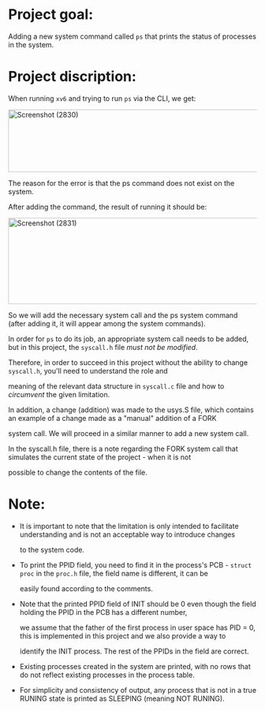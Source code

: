 # Project goal:

Adding a new system command called `ps` that prints the status of processes in the system.

# Project discription: 

When running `xv6` and trying to run `ps` via the CLI, we get:

<img width="632" height="127" alt="Screenshot (2830)" src="https://github.com/user-attachments/assets/2edda2df-24ab-41a8-97d8-35105576983d" />

The reason for the error is that the ps command does not exist on the system.

After adding the command, the result of running it should be:

<img width="628" height="175" alt="Screenshot (2831)" src="https://github.com/user-attachments/assets/f219b7a3-118d-4ade-afbd-96f4b6b5c482" />

So we will add the necessary system call and the ps system command (after adding it, it will appear among the system commands).

In order for `ps` to do its job, an appropriate system call needs to be added, but in this project, the `syscall.h` file *must not be modified*.

Therefore, in order to succeed in this project without the ability to change `syscall.h`, you'll need to understand the role and 

meaning of the relevant data structure in `syscall.c` file and how to *circumvent* the given limitation.

In addition, a change (addition) was made to the usys.S file, which contains an example of a change made as a "manual" addition of a FORK

system call. We will proceed in a similar manner to add a new system call.

In the syscall.h file, there is a note regarding the FORK system call that simulates the current state of the project - when it is not 

possible to change the contents of the file.

# Note:

* It is important to note that the limitation is only intended to facilitate understanding and is not an acceptable way to introduce changes

  to the system code.

* To print the PPID field, you need to find it in the process's PCB - `struct proc` in the `proc.h` file, the field name is different, it can be

  easily found according to the comments.

* Note that the printed PPID field of INIT should be 0 even though the field holding the PPID in the PCB has a different number,
  
  we assume that the father of the first process in user space has PID = 0, this is implemented in this project and we also provide a way to
  
  identify the INIT process. The rest of the PPIDs in the field are correct.

* Existing processes created in the system are printed, with no rows that do not reflect existing processes in the process table.

* For simplicity and consistency of output, any process that is not in a true RUNING state is printed as SLEEPING (meaning NOT RUNING).


